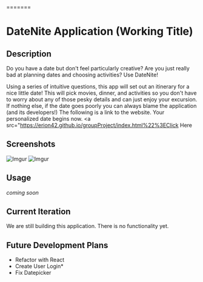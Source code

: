 
=======
# DateNite Application (Working Title)
## Description
Do you have a date but don't feel particularly creative? Are you just really bad at planning dates and choosing activities? Use DateNite! 

Using a series of intuitive questions, this app will set out an itinerary for a nice little date! This will pick movies, dinner, and activities so you don't have to worry about any of those pesky details and can just enjoy your excursion. If nothing else, if the date goes poorly you can always blame the application (and its developers!) 
The following is a link to the website.  Your personalized date begins now.  <a src="https://erion42.github.io/groupProject/index.html%22%3EClick Here</a>

## Screenshots
![Imgur](https://i.imgur.com/xmk4w8L.png)
![Imgur](https://i.imgur.com/AuH2rsA.png)


## Usage
*coming soon*

## Current Iteration
We are still building this application. There is no functionality yet.

## Future Development Plans
  
- Refactor with React
- Create User Login*
- Fix Datepicker
